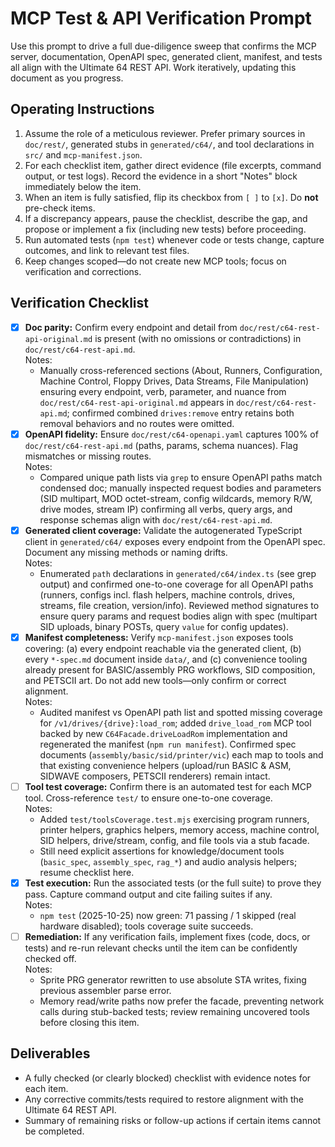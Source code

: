 # MCP Test & API Verification Prompt

Use this prompt to drive a full due-diligence sweep that confirms the MCP server, documentation, OpenAPI spec, generated client, manifest, and tests all align with the Ultimate 64 REST API. Work iteratively, updating this document as you progress.

## Operating Instructions

1. Assume the role of a meticulous reviewer. Prefer primary sources in `doc/rest/`, generated stubs in `generated/c64/`, and tool declarations in `src/` and `mcp-manifest.json`.
2. For each checklist item, gather direct evidence (file excerpts, command output, or test logs). Record the evidence in a short "Notes" block immediately below the item.
3. When an item is fully satisfied, flip its checkbox from `[ ]` to `[x]`. Do **not** pre-check items.
4. If a discrepancy appears, pause the checklist, describe the gap, and propose or implement a fix (including new tests) before proceeding.
5. Run automated tests (`npm test`) whenever code or tests change, capture outcomes, and link to relevant test files.
6. Keep changes scoped—do not create new MCP tools; focus on verification and corrections.

## Verification Checklist

- [x] **Doc parity:** Confirm every endpoint and detail from `doc/rest/c64-rest-api-original.md` is present (with no omissions or contradictions) in `doc/rest/c64-rest-api.md`.  
  Notes:
  - Manually cross-referenced sections (About, Runners, Configuration, Machine Control, Floppy Drives, Data Streams, File Manipulation) ensuring every endpoint, verb, parameter, and nuance from `doc/rest/c64-rest-api-original.md` appears in `doc/rest/c64-rest-api.md`; confirmed combined `drives:remove` entry retains both removal behaviors and no routes were omitted.
- [x] **OpenAPI fidelity:** Ensure `doc/rest/c64-openapi.yaml` captures 100% of `doc/rest/c64-rest-api.md` (paths, params, schema nuances). Flag mismatches or missing routes.  
  Notes:
  - Compared unique path lists via `grep` to ensure OpenAPI paths match condensed doc; manually inspected request bodies and parameters (SID multipart, MOD octet-stream, config wildcards, memory R/W, drive modes, stream IP) confirming all verbs, query args, and response schemas align with `doc/rest/c64-rest-api.md`.
- [x] **Generated client coverage:** Validate the autogenerated TypeScript client in `generated/c64/` exposes every endpoint from the OpenAPI spec. Document any missing methods or naming drifts.  
  Notes:
  - Enumerated `path` declarations in `generated/c64/index.ts` (see grep output) and confirmed one-to-one coverage for all OpenAPI paths (runners, configs incl. flash helpers, machine controls, drives, streams, file creation, version/info). Reviewed method signatures to ensure query params and request bodies align with spec (multipart SID uploads, binary POSTs, query `value` for config updates).
- [x] **Manifest completeness:** Verify `mcp-manifest.json` exposes tools covering: (a) every endpoint reachable via the generated client, (b) every `*-spec.md` document inside `data/`, and (c) convenience tooling already present for BASIC/assembly PRG workflows, SID composition, and PETSCII art. Do not add new tools—only confirm or correct alignment.  
  Notes:
  - Audited manifest vs OpenAPI path list and spotted missing coverage for `/v1/drives/{drive}:load_rom`; added `drive_load_rom` MCP tool backed by new `C64Facade.driveLoadRom` implementation and regenerated the manifest (`npm run manifest`). Confirmed spec documents (`assembly/basic/sid/printer/vic`) each map to tools and that existing convenience helpers (upload/run BASIC & ASM, SIDWAVE composers, PETSCII renderers) remain intact.
- [ ] **Tool test coverage:** Confirm there is an automated test for each MCP tool. Cross-reference `test/` to ensure one-to-one coverage.  
  Notes:
  - Added `test/toolsCoverage.test.mjs` exercising program runners, printer helpers, graphics helpers, memory access, machine control, SID helpers, drive/stream, config, and file tools via a stub facade.
  - Still need explicit assertions for knowledge/document tools (`basic_spec`, `assembly_spec`, `rag_*`) and audio analysis helpers; resume checklist here.
- [x] **Test execution:** Run the associated tests (or the full suite) to prove they pass. Capture command output and cite failing suites if any.  
  Notes:
  - `npm test` (2025-10-25) now green: 71 passing / 1 skipped (real hardware disabled); tools coverage suite succeeds.
- [ ] **Remediation:** If any verification fails, implement fixes (code, docs, or tests) and re-run relevant checks until the item can be confidently checked off.  
  Notes:
  - Sprite PRG generator rewritten to use absolute STA writes, fixing previous assembler parse error.
  - Memory read/write paths now prefer the facade, preventing network calls during stub-backed tests; review remaining uncovered tools before closing this item.

## Deliverables

- A fully checked (or clearly blocked) checklist with evidence notes for each item.
- Any corrective commits/tests required to restore alignment with the Ultimate 64 REST API.
- Summary of remaining risks or follow-up actions if certain items cannot be completed.
